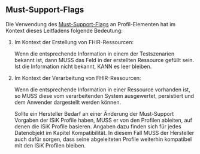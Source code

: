 ## Must-Support-Flags

Die Verwendung des [Must-Support-Flags](http://hl7.org/fhir/profiling.html#mustsupport) an Profil-Elementen  hat im Kontext dieses Leitfadens folgende Bedeutung:

1. Im Kontext der Erstellung von FHIR-Ressourcen:

    Wenn die entsprechende Information in einem der Testszenarien bekannt ist, dann MUSS das Feld in der erstellten Ressource gefüllt sein. Ist die Information nicht bekannt, KANN es leer bleiben.

2. Im Kontext der Verarbeitung von FHIR-Ressourcen:

    Wenn die entsprechende Information in einer Ressource vorhanden ist, so MUSS diese vom verarbeitenden System ausgewertet, persistiert und dem Anwender dargestellt werden können.

    Sollte ein Hersteller Bedarf an einer Änderung der Must-Support Vorgaben der ISiK Profile haben, MUSS er von den Profilen ableiten, auf denen die ISiK Profile basieren. Angaben dazu finden sich für jedes Datenobjekt im Kapitel Kompatibilität. In diesem Fall MUSS der Hersteller auch dafür sorgen, dass seine abgeleiteten Profile weiterhin kompatibel mit den ISiK Profilen bleiben.
